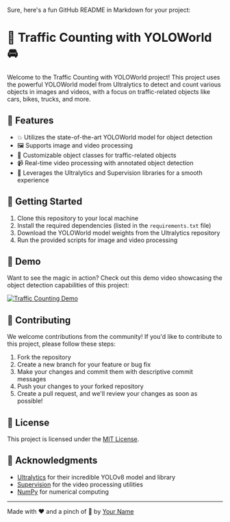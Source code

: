 Sure, here's a fun GitHub README in Markdown for your project:

# 🚀 Traffic Counting with YOLOWorld 🚘

Welcome to the Traffic Counting with YOLOWorld project! This project uses the powerful YOLOWorld model from Ultralytics to detect and count various objects in images and videos, with a focus on traffic-related objects like cars, bikes, trucks, and more.

## 🌟 Features

- 💥 Utilizes the state-of-the-art YOLOWorld model for object detection
- 🖼️ Supports image and video processing
- 🚗 Customizable object classes for traffic-related objects
- 📹 Real-time video processing with annotated object detection
- 🚀 Leverages the Ultralytics and Supervision libraries for a smooth experience

## 🚀 Getting Started

1. Clone this repository to your local machine
2. Install the required dependencies (listed in the `requirements.txt` file)
3. Download the YOLOWorld model weights from the Ultralytics repository
4. Run the provided scripts for image and video processing

## 🎥 Demo

Want to see the magic in action? Check out this demo video showcasing the object detection capabilities of this project:

[![Traffic Counting Demo](https://img.youtube.com/vi/VIDEO_ID/0.jpg)](https://www.youtube.com/watch?v=VIDEO_ID)

## 🤖 Contributing

We welcome contributions from the community! If you'd like to contribute to this project, please follow these steps:

1. Fork the repository
2. Create a new branch for your feature or bug fix
3. Make your changes and commit them with descriptive commit messages
4. Push your changes to your forked repository
5. Create a pull request, and we'll review your changes as soon as possible!

## 📝 License

This project is licensed under the [MIT License](LICENSE).

## 🙏 Acknowledgments

- [Ultralytics](https://github.com/ultralytics/ultralytics) for their incredible YOLOv8 model and library
- [Supervision](https://github.com/ultralytics/supervision) for the video processing utilities
- [NumPy](https://numpy.org/) for numerical computing

---

Made with ❤️ and a pinch of 🚗 by [Your Name](https://github.com/your-username)

